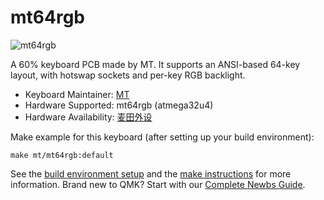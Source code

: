 # mt64rgb 

![mt64rgb](https://i.imgur.com/kxGGUg9.jpg?1)

A 60% keyboard PCB made by MT.
It supports an ANSI-based 64-key layout, with hotswap sockets and per-key RGB backlight.

* Keyboard Maintainer: [MT](https://github.com/704340378)
* Hardware Supported: mt64rgb (atmega32u4)
* Hardware Availability: [麦田外设](https://shop110310565.taobao.com)

Make example for this keyboard (after setting up your build environment):

    make mt/mt64rgb:default

See the [build environment setup](https://docs.qmk.fm/#/getting_started_build_tools) and the [make instructions](https://docs.qmk.fm/#/getting_started_make_guide) for more information. Brand new to QMK? Start with our [Complete Newbs Guide](https://docs.qmk.fm/#/newbs).
